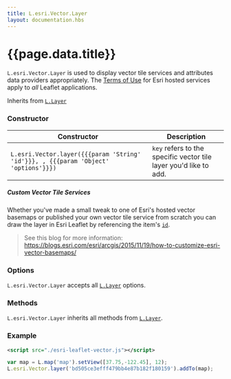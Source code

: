 ```yaml
---
title: L.esri.Vector.Layer
layout: documentation.hbs
---
```


# {{page.data.title}}

`L.esri.Vector.Layer` is used to display vector tile services and attributes data providers appropriately. The [Terms of Use](https://github.com/esri/esri-leaflet#terms) for Esri hosted services apply to *all* Leaflet applications.

Inherits from [`L.Layer`](http://leafletjs.com/reference-1.0.0.html#layer)

### Constructor

<table>
    <thead>
        <tr>
            <th>Constructor</th>
            <th>Description</th>
        </tr>
    </thead>
    <tbody>
        <tr>
            <td><code class="nobr">L.esri.Vector.layer({{{param 'String' 'id'}}}, , {{{param 'Object' 'options'}}})</code></td>
            <td><code>key</code> refers to the specific vector tile layer you'd like to add.
        </tr>
    </tbody>
</table>


##### Custom Vector Tile Services

Whether you've made a small tweak to one of Esri's hosted vector basemaps or published your own vector tile service from scratch you can draw the layer in Esri Leaflet by referencing the item's [`id`](http://www.arcgis.com/home/item.html?id=bd505ce3efff479bb4e87b182f180159).

> See this blog for more information: https://blogs.esri.com/esri/arcgis/2015/11/19/how-to-customize-esri-vector-basemaps/

### Options

`L.esri.Vector.Layer` accepts all [`L.Layer`](http://leafletjs.com/reference-1.0.0.html#layer) options.

### Methods

`L.esri.Vector.Layer` inherits all methods from [`L.Layer`](http://leafletjs.com/reference-1.0.0.html#layer).

### Example

```xml
<script src="./esri-leaflet-vector.js"></script>
```

```js
var map = L.map('map').setView([37.75,-122.45], 12);
L.esri.Vector.layer('bd505ce3efff479bb4e87b182f180159').addTo(map);
```
